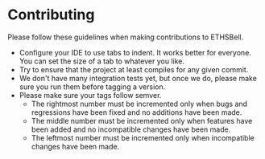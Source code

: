 # Contributing

Please follow these guidelines when making contributions to ETHSBell.

* Configure your IDE to use tabs to indent. It works better for everyone. You can set the size of a tab to whatever you like.
* Try to ensure that the project at least compiles for any given commit.
* We don't have many integration tests yet, but once we do, please make sure you run them before tagging a version.
* Please make sure your tags follow semver.
  * The rightmost number must be incremented only when bugs and regressions have been fixed and no additions have been made.
  * The middle number must be incremented only when features have been added and no incompatible changes have been made.
  * The leftmost number must be incremented only when incompatible changes have been made.